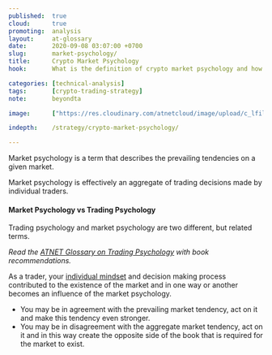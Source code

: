 ```yaml
---
published:  true
cloud:      true
promoting:  analysis
layout:     at-glossary
date:       2020-09-08 03:07:00 +0700
slug:       market-psychology/
title:      Crypto Market Psychology
hook:       What is the definition of crypto market psychology and how is it formed?

categories: [technical-analysis]
tags:       [crypto-trading-strategy]
note:       beyondta

image:      ["https://res.cloudinary.com/atnetcloud/image/upload/c_lfill,g_north,h_360,w_700/v1599631413/atnet/__women/annie-spratt-IZX6InIQXJQ-unsplash_pmu8ph.jpg"]

indepth:    /strategy/crypto-market-psychology/

---
```


Market psychology is a term that describes the prevailing tendencies on a given market.

Market psychology is effectively an aggregate of trading decisions made by individual traders.

#### Market Psychology vs Trading Psychology

Trading psychology and market psychology are two different, but related terms.

*Read the [ATNET Glossary on Trading Psychology](/glossary/trading-psychology/) with book recommendations.*

As a trader, your [individual mindset](/glossary/trading-psychology/) and decision making process contributed to the existence of the market and in one way or another becomes an influence of the market psychology.

* You may be in agreement with the prevailing market tendency, act on it and make this tendency even stronger.
* You may be in disagreement with the aggregate market tendency, act on it and in this way create the opposite side of the book that is required for the market to exist.
